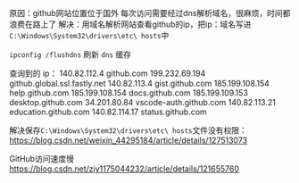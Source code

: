 
原因：github网站位置位于国外
每次访问需要经过dns解析域名，很麻烦，时间都浪费在路上了
解决：用域名解析网站查看github的ip，把ip：域名写进`C:\Windows\System32\drivers\etc\ hosts`中

`ipconfig /flushdns` 刷新 `dns` 缓存

查询到的 ip：
140.82.112.4 		github.com
199.232.69.194 		github.global.ssl.fastly.net
140.82.113.4 		gist.github.com
185.199.108.154		help.github.com
185.199.108.154		docs.github.com
185.199.109.153		desktop.github.com
34.201.80.84		vscode-auth.github.com
140.82.113.21		education.github.com
140.82.114.17		status.github.com

解决保存`C:\Windows\System32\drivers\etc\ hosts`文件没有权限：
https://blog.csdn.net/weixin_44295184/article/details/127513073

GitHub访问速度慢
https://blog.csdn.net/zjy1175044232/article/details/121655760